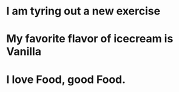 # I am tyring out a new exercise
# My favorite flavor of icecream is Vanilla
# I love Food, good Food.
